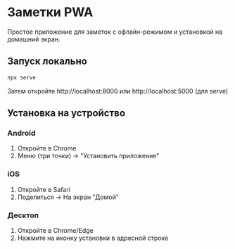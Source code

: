 # Заметки PWA

Простое приложение для заметок с офлайн-режимом и установкой на домашний экран.

## Запуск локально

```bash
npx serve
```

Затем откройте http://localhost:8000 или http://localhost:5000 (для serve)

## Установка на устройство

### Android
1. Откройте в Chrome
2. Меню (три точки) → "Установить приложение"

### iOS
1. Откройте в Safari
2. Поделиться → На экран "Домой"

### Десктоп
1. Откройте в Chrome/Edge
2. Нажмите на иконку установки в адресной строке